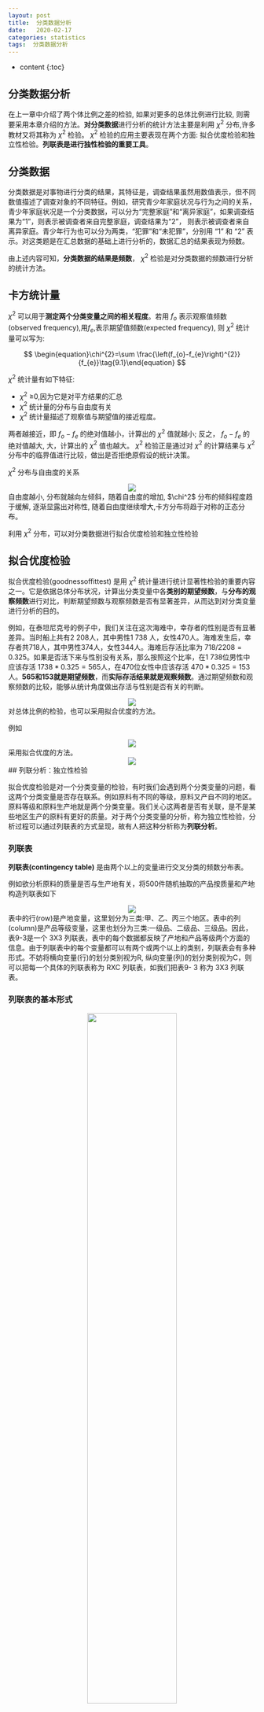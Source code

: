 ```yaml
---
layout: post
title:  分类数据分析
date:   2020-02-17
categories: statistics
tags:  分类数据分析
---
```

* content
{:toc}
















## 分类数据分析

在上一章中介绍了两个体比例之差的检验, 如果对更多的总体比例进行比较, 则需要采用本章介绍的方法。**对分类数据**进行分析的统计方法主要是利用 $\chi^2$ 分布,许多教材又将其称为 $\chi^2$ 检验。 $\chi^2$ 检验的应用主要表现在两个方面: 拟合优度检验和独立性检验。**列联表是进行独性检验的重要工具**。

## 分类数据

分类数据是对事物进行分类的结果，其特征是，调查结果虽然用数值表示，但不同数值描述了调查对象的不同特征。例如，研究青少年家庭状况与行为之间的关系，青少年家庭状况是一个分类数据，可以分为“完整家庭”和“离异家庭”，如果调查结果为“1”，则表示被调查者来自完整家庭，调查结果为“2”， 则表示被调查者来自离异家庭。青少年行为也可以分为两类，“犯罪”和“未犯罪”，分别用 “1” 和 “2” 表示。对这类题是在汇总数据的基础上进行分析的，数据汇总的结果表现为频数。

由上述内容可知，**分类数据的结果是频数**， $\chi^2$ 检验是对分类数据的频数进行分析的统计方法。

##  卡方统计量

 $\chi^2$ 可以用于**测定两个分类变量之间的相关程度**。若用 $f_o$ 表示观察值频数(observed frequency),用$f_e$,表示期望值频数(expected frequency),  则 $\chi^2$ 统计量可以写为:


$$
\begin{equation}\chi^{2}=\sum \frac{\left(f_{o}-f_{e}\right)^{2}}{f_{e}}\tag{9.1}\end{equation}
$$


 $\chi^2$ 统计量有如下特征:

-  $\chi^2$ ≥0,因为它是对平方结果的汇总
-  $\chi^2$ 统计量的分布与自由度有关
-  $\chi^2$ 统计量描述了观察值与期望值的接近程度。

两者越接近，即 $f_o -f_e$ 的绝对值越小，计算出的 $\chi^2$ 值就越小; 反之， $f_o -f_e$ 的绝对值越大, 大，计算出的 $\chi^2$ 值也越大。 $\chi^2$ 检验正是通过对 $\chi^2$ 的计算结果与 $\chi^2$ 分布中的临界值进行比较，做出是否拒绝原假设的统计决策。

 $\chi^2$ 分布与自由度的关系

<center><img src="https://raw.githubusercontent.com/HG1227/image/master/img_tuchuang/20200610220035.png"/></center>
自由度越小, 分布就越向左倾斜，随着自由度的增加, $\chi^2$ 分布的倾斜程度趋于缓解, 逐渐显露出对称性, 随着自由度继续增大,卡方分布将趋于对称的正态分布。

利用  $\chi^2$  分布，可以对分类数据进行拟合优度检验和独立性检验

## 拟合优度检验

拟合优度检验(goodnessoffittest) 是用  $\chi^2$  统计量进行统计显著性检验的重要内容之一。它是依据总体分布状况，计算出分类变量中各**类别的期望频数**，与**分布的观察频数**进行对比，判断期望频数与观察频数是否有显著差异，从而达到对分类变量进行分析的目的。

例如，在泰坦尼克号的例子中，我们关注在这次海难中，幸存者的性别是否有显著差异。当时船上共有2 208人，其中男性1 738 人，女性470人。海难发生后，幸存者共718人，其中男性374人，女性344人。海难后存活比率为 $718/2 208=0. 325$。如果是否活下来与性别没有关系，那么按照这个比率，在1 738位男性中应该存活 $1738*0. 325=565$人，在470位女性中应该存活 $470* 0.325=153$人。**565和153就是期望频数**，而**实际存活结果就是观察频数**。通过期望频数和观察频数的比较，能够从统计角度做出存活与性别是否有关的判断。

<center><img src="https://raw.githubusercontent.com/HG1227/image/master/img_tuchuang/20200610221716.png"/></center>
对总体比例的检验，也可以采用拟合优度的方法。

例如

<center><img src="https://raw.githubusercontent.com/HG1227/image/master/img_tuchuang/20200610222355.png"/></center>
采用拟合优度的方法。

<center><img src="https://raw.githubusercontent.com/HG1227/image/master/img_tuchuang/20200610222643.png"/></center>
## 列联分析：独立性检验

拟合优度检验是对一个分类变量的检验，有时我们会遇到两个分类变量的问题，看这两个分类变量是否存在联系。例如原料有不同的等级，原料又产自不同的地区。原料等级和原料生产地就是两个分类变量。我们关心这两者是否有关联，是不是某些地区生产的原料有更好的质量。对于两个分类变量的分析，称为独立性检验，分析过程可以通过列联表的方式呈现，故有人把这种分析称为**列联分析**。 

### 列联表

**列联表(contingency table)** 是由两个以上的变量进行交叉分类的频数分布表。

例如欲分析原料的质量是否与生产地有关，将500件随机抽取的产品按质量和产地构造列联表如下

<center><img src="https://raw.githubusercontent.com/HG1227/image/master/img_tuchuang/20200611095923.png"/></center>
表中的行(row)是产地变量，这里划分为三类:甲、乙、丙三个地区。表中的列(column)是产品等级变量，这里也划分为三类:一级品、二级品、三级品。因此，表9-3是一个 3X3 列联表，表中的每个数据都反映了产地和产品等级两个方面的信息。由于列联表中的每个变量都可以有两个或两个以上的类别，列联表会有多种形式。不妨将横向变量(行)的划分类别视为R, 纵向变量(列)的划分类别视为C，则可以把每一个具体的列联表称为 RXC 列联表，如我们把表9- 3 称为 3X3 列联表。

### 列联表的基本形式

<center><img src="https://raw.githubusercontent.com/HG1227/image/master/img_tuchuang/20200611101023.png" height="60%" width="60%"/></center>
有两个以上的变量交叉分类的频数分布表

行变量的类别用  $r$ 表示，$r_i$ 表示第 $i$ 个类别

列变量的类别用 $c$ 表示，$c_j$ 表示第 $j$ 个类别

每种组合的观察频数用 $f_{ij}$表示

 表中列出了行变量和列变量的所有可能的组合，所以称为列联表

一个 $r$ 行 $c$ 列的列联表称为 rxc 列联表

### 独立性检验

独立性检验就是分析列联表中行变量和列变量是否相互独立，在表9-3中，也就是检验各个地区和原料质量之间是否存在依赖关系。

例题

一种原料来自三个不同的地区，原料质量被分成三个不同等级。从这批原料中随机抽取500件进行检验，结果如表9-3所示，要求检验各个地区和原料质量之间是否存在依赖关系( $\alpha$ =0. 05)?

解：

$H_{0}:$ 地区和原料等级之间是独立的（不存在依赖关系）
$H_{1}:$ 地区和原料等级之间不独立（存在依赖关系）

这里分析的关键是获得期望值。

在第一行，甲地区的合计为140，用 $140/500$ 作为甲地区原料比例的估计值。

在第一列，一级原料的合计为162，用 $162/500$ 作为一级原料比例的估计值。如果地区和原料等级之间是独立的，则可以用下面的公式估计第一个单元(甲地区，一级)中的期望比例:

令 : $A$ = 样本单位来自甲地区的时间

​		$B$ = 样本单位属于一级原料的事件

根据独立性的概率乘法公式，有
$$
\begin{equation}\begin{aligned}
P(\text { 第一单元 }) &=P(A B) \\
&=P(A) P(B) \\
&=\left(\frac{140}{500}\right)\left(\frac{162}{500}\right) \\
&=0.09072
\end{aligned}\end{equation}
$$


0.09072 是第一个单元中的期望比例，**其相应的频数期望值**为:
$$
0.09072* 500=45.36
$$


一般地，可以采用下式计算任何一个单元中**频数的期望值**：
$$
\begin{equation}f_{e}=\frac{R T}{n} \times \frac{C T}{n} \times n=\frac{R T \times C T}{n}\tag{9.3}\end{equation}
$$
式中 $f_e$ 为给定单元格中的频数期望值， $RT$ 为给定单元格所在行的合计；$CT$ 为给定单元格所在列的合计；$n$ 为观察值的总个数，即样本量。

根据表 9-3 和上式，计算结果如表 9-4 所示。

<center><img src="https://raw.githubusercontent.com/HG1227/image/master/img_tuchuang/20200611104000.png"/></center>
## 列联表的相关测量

前面讨论了利用 $\chi^2$  分布对两个分类变量之间的相关性进行统计检验。如果变量相互独立，说明它们之间没有联系;反之，则认为它们之间存在联系。接下来的问题是，如果变量之间存在联系，它们之间的相关程度有多大? 这一节主要讨论这个问题。

对两个变量之间相关程度的测定，主要用**相关系数**表示。正如前面所言，列联表中的变量通常是类别变量，它们所表现的是研究对象的不同品质类别。所以，可以把这种分类数据之间的相关称为品质相关。经常用到的品质相关系数有以下几种。

### $\varphi$ 相关系数

**$\varphi$ 相关系数** ($\varphi$ $correlation coefficient$) 是描述 2X2 列联表数据相关程度最常用的一种相关系数。它的计算公式为：
$$
\begin{equation}\varphi=\sqrt{\chi^{2} / n}\tag{9.4}\end{equation}
$$
式中， $\chi^2$ 是按 $$\chi^{2}=\sum \frac{\left(f_{o}-f_{e}\right)^{2}}{f_{e}}$$ 计算得到的；$n$ 为列联表中的总频数，也即是样本量。

说 $\varphi$ 系数适合 2x2 列联表，是因为对于 2x2 的列联表中的数据，计算出的 $\varphi$ 系数可以控制在 $0\sim 1$ 这个范围。表 9-8 是一个简单的 2x2 的列联表。

<center><img src="https://raw.githubusercontent.com/HG1227/image/master/img_tuchuang/20200611105745.png"/></center>
表中 $a,b,c,d$ 均为条件频数，当 $X,Y$ 相互独立，不存在相关关系时，频数应有下面的关系：
$$
\begin{equation}\frac{a}{a+c}=\frac{b}{b+d}\end{equation}
$$
化简后有：
$$
ad=bc
$$
因此，差值 $ad -bc$ 的大小可以反映变量之间相关程度的高低。**差值越大，说明两个变量的相关程度越高**。$\varphi$ 系数就是以 $ad - bc$的差值为基础，对两个变量相关程度的测定。

由式 (9.3) 知，在 2x2 的列联表中，每个单元格中频数的期望值为：
$$
\begin{equation}\begin{array}{l}
e_{11}=\frac{(a+b)(a+c)}{n} \\
e_{21}=\frac{(a+c)(c+d)}{n} \\
e_{12}=\frac{(a+b)(b+d)}{n} \\
e_{22}=\frac{(b+d)(c+d)}{n}
\end{array}\end{equation}
$$
由式 (9.1) 知
$$
\begin{equation}\begin{aligned}
\chi^{2} &=\frac{\left(a-e_{11}\right)^{2}}{e_{11}}+\frac{\left(b-e_{12}\right)^{2}}{e_{12}}+\frac{\left(c-e_{21}\right)^{2}}{e_{21}}+\frac{\left(d-e_{22}\right)^{2}}{e_{22}} \\
&=\frac{n(a d-b c)^{2}}{(a+b)(c+d)(a+c)(b+d)}
\end{aligned}\end{equation}
$$
将此结果带入式（9.4） 得到
$$
\begin{equation}\varphi=\sqrt{\frac{\chi^{2}}{n}}=\frac{a d-b c}{\sqrt{(a+b)(c+d)(a+c)(b+d)}}\tag{9.5}\end{equation}
$$

<center><img src="https://raw.githubusercontent.com/HG1227/image/master/img_tuchuang/20200611111731.png"/></center>
### 列联相关系数

**列联相关系数又称列联系数**(coefficient of contingency), 简称 $c$ 系数，主要用于大于 2X2 列联表的情况。c系数的计算公式为:
$$
\begin{equation}c=\sqrt{\frac{\chi^{2}}{\chi^{2}+n}}\tag{9.6}\end{equation}
$$
当列联表中的两个变量相互独立时，系数 $c=0$，但它不可能大于1，这一点从式(9.6)中也可以反映出来。$c$ 系数的特点是，其可能的**最大值依赖于列联表的行数和列数**，且随着 R 和 C 的增大而增大。

例如，**当两个变量完全相关时**，对于2X2表，$c$=0.707 1; 对于3X3表，$c$  = 0.8165; 而对于4X4表，$c$ = 0.87。因此，**根据不同的行和列计算的列联系数不便于比较，除非两个列联表中行数和列数一致**。这是列联系数的局限性。但由于其计算简便，且对总体的分布没有任何要求，所以列联系数仍不失为一种适应性较广的测度值。

### $V$ 相关系数

<center><img src="https://raw.githubusercontent.com/HG1227/image/master/img_tuchuang/20200611114500.png"/></center>
### 数值分析

<center><img src="https://raw.githubusercontent.com/HG1227/image/master/img_tuchuang/20200611115152.png"/></center>



## 列联分析中应注意的问题

### 卡方分布的期望值准则

前面谈到的用 $\chi^2$ 分布进行独立性检验，要求样本量必须足够大，特别是每个单元中的期望频数(理论频数)不能过小，否则应用 $\chi^2$ 检验可能会得出错误结论。**关于小单元的频数通常有两条准则: 一条准则是，如果只有两个单元，每个单元的期望频数必须是5或5以上**，如表9--16 所示。

![image-20200611225358898](https://raw.githubusercontent.com/HG1227/image/master/img_tuchuang/20200611225404.png)

此时有两个单元，或分为两个类别: 患过肝炎和未患过肝炎。样本量足够大，每个单元的期望频数 $f_e≥5$，因此可以使用 $\chi^2$ 检验。

另一条准则是，**倘若有两个以上的单元，如果20%的单元期望频数 $f_e$ 小于5**，**则不能应用 $\chi^2$ 检验**。

根据这个准则，表 9- 17 中的数据可以计算  $\chi^2$ ，因为 6 个单元中只有 1 个单元的期望频数小于5。而表9- 18中的数据不能应用$\chi^2$ 检验，因为7个单元中有 3 个单元的期望频数小于5。



<center><img src="https://raw.githubusercontent.com/HG1227/image/master/img_tuchuang/20200611233746.png" alt="image-20200611233723773" style="zoom:50%;" /></center>

